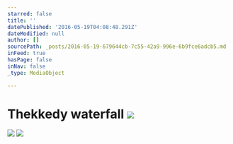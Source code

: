```yaml
---
starred: false
title: ''
datePublished: '2016-05-19T04:08:48.291Z'
dateModified: null
author: []
sourcePath: _posts/2016-05-19-679644cb-7c55-42a9-996e-6b9fce6adcb5.md
inFeed: true
hasPage: false
inNav: false
_type: MediaObject

---
```

# Thekkedy waterfall ![](https://the-grid-user-content.s3-us-west-2.amazonaws.com/03eb4e76-4536-42e6-9179-804a9185aa4b.jpg)
![](https://the-grid-user-content.s3-us-west-2.amazonaws.com/d40223af-af12-4d19-8f46-d802820ffa35.jpg)
![](https://the-grid-user-content.s3-us-west-2.amazonaws.com/5ec23dae-5e7e-437c-8555-950adc6e1d16.jpg)